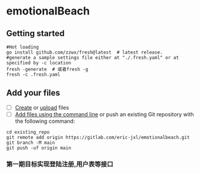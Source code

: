 # emotionalBeach

## Getting started

```shell
#Hot loading
go install github.com/zzwx/fresh@latest  # latest release.
#generate a sample settings file either at "./.fresh.yaml" or at specified by -c location
fresh -generate  # 或者fresh -g
fresh -c .fresh.yaml
``` 

## Add your files

- [ ] [Create](https://docs.gitlab.com/ee/user/project/repository/web_editor.html#create-a-file)
  or [upload](https://docs.gitlab.com/ee/user/project/repository/web_editor.html#upload-a-file) files
- [ ] [Add files using the command line](https://docs.gitlab.com/ee/gitlab-basics/add-file.html#add-a-file-using-the-command-line)
  or push an existing Git repository with the following command:

```shell
cd existing_repo
git remote add origin https://gitlab.com/eric-jxl/emotionalbeach.git
git branch -M main
git push -uf origin main
```

### 第一期目标实现登陆注册,用户表等接口
